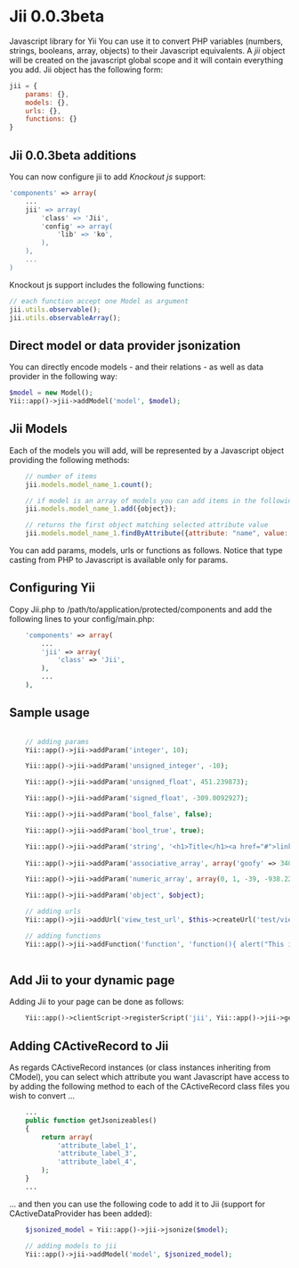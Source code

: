 Jii 0.0.3beta 
===============================
Javascript library for Yii
You can use it to convert PHP variables (numbers, strings, booleans, array, objects) to their Javascript equivalents.
A *jii* object will be created on the javascript global scope and it will contain everything you add.
Jii object has the following form:
```javascript
jii = {
    params: {},
    models: {},
    urls: {},
    functions: {}
}	
```
## Jii 0.0.3beta additions
You can now configure jii to add *Knockout js* support:
```php
'components' => array(
    ...
    jii' => array(
        'class' => 'Jii',
        'config' => array(
            'lib' => 'ko',
        ),
    ),
    ...
)
```
Knockout js support includes the following functions:
```javascript
// each function accept one Model as argument
jii.utils.observable();
jii.utils.observableArray();
```

## Direct model or data provider jsonization
You can directly encode models - and their relations - as well as data provider in the following way:
```php
$model = new Model();
Yii::app()->jii->addModel('model', $model);
```

## Jii Models
Each of the models you will add, will be represented by a Javascript object providing the following methods:
```javascript
	// number of items
	jii.models.model_name_1.count();

	// if model is an array of models you can add items in the following way
	jii.models.model_name_1.add({object});

	// returns the first object matching selected attribute value
	jii.models.model_name_1.findByAttribute({attribute: "name", value: value});
```

You can add params, models, urls or functions as follows. Notice that type casting from PHP to Javascript is available only for params.
## Configuring Yii
Copy Jii.php to /path/to/application/protected/components and add the following lines to your config/main.php:
```php
    'components' => array(
        ...
	    'jii' => array(
		    'class' => 'Jii',
	    ),
        ...
    ),
```

## Sample usage
```php
	
	// adding params
	Yii::app()->jii->addParam('integer', 10);

	Yii::app()->jii->addParam('unsigned_integer', -10);

	Yii::app()->jii->addParam('unsigned_float', 451.239873);

	Yii::app()->jii->addParam('signed_float', -309.0092927);

	Yii::app()->jii->addParam('bool_false', false);

	Yii::app()->jii->addParam('bool_true', true);

	Yii::app()->jii->addParam('string', '<h1>Title</h1><a href="#">link</a>');
	
	Yii::app()->jii->addParam('associative_array', array('goofy' => 3409879, '+349287//' => '<a>link</a>'));

	Yii::app()->jii->addParam('numeric_array', array(0, 1, -39, -938.2223, '<a href="#">Test</a>', true));

	Yii::app()->jii->addParam('object', $object);

	// adding urls
	Yii::app()->jii->addUrl('view_test_url', $this->createUrl('test/view', array('id' => 1)));

	// adding functions
	Yii::app()->jii->addFunction('function', 'function(){ alert("This is an alert!"); }');
	
```
## Add Jii to your dynamic page
Adding Jii to your page can be done as follows:
```php
	Yii::app()->clientScript->registerScript('jii', Yii::app()->jii->getScript(), CClientScript::POS_END);
```

## Adding CActiveRecord to Jii
As regards CActiveRecord instances (or class instances inheriting from CModel), you can select which attribute you want Javascript have access to by adding the following method to each of the CActiveRecord class files you wish to convert ...

```php
	...
	public function getJsonizeables()
	{
		return array(
			'attribute_label_1',
			'attribute_label_3',
			'attribute_label_4',
		);
	}
	...
```
... and then you can use the following code to add it to Jii (support for CActiveDataProvider has been added):
```php
	$jsonized_model = Yii::app()->jii->jsonize($model);

	// adding models to jii
	Yii::app()->jii->addModel('model', $jsonized_model);
```
